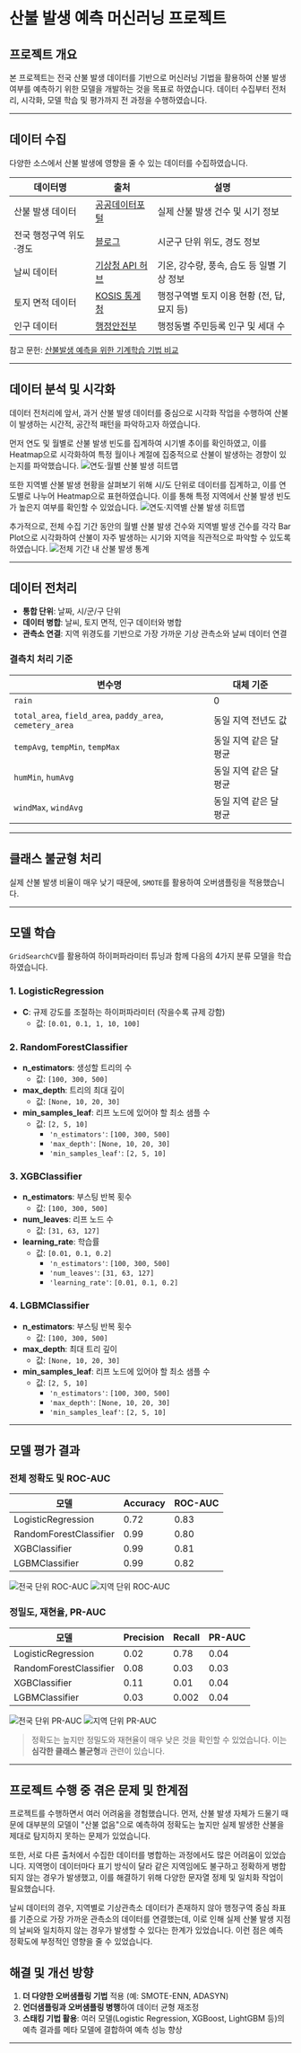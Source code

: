 # 산불 발생 예측 머신러닝 프로젝트

## 프로젝트 개요

본 프로젝트는 전국 산불 발생 데이터를 기반으로 머신러닝 기법을 활용하여 산불 발생 여부를 예측하기 위한 모델을 개발하는 것을 목표로 하였습니다. 데이터 수집부터 전처리, 시각화, 모델 학습 및 평가까지 전 과정을 수행하였습니다.

---

## 데이터 수집

다양한 소스에서 산불 발생에 영향을 줄 수 있는 데이터를 수집하였습니다.

| 데이터명 | 출처 | 설명 |
|-----------|------|------|
| 산불 발생 데이터 | [공공데이터포털](https://www.data.go.kr/data/3070842/openapi.do#) | 실제 산불 발생 건수 및 시기 정보 |
| 전국 행정구역 위도·경도 | [블로그](https://herjh0405.tistory.com/156#google_vignette) | 시군구 단위 위도, 경도 정보 |
| 날씨 데이터 | [기상청 API 허브](https://apihub.kma.go.kr/) | 기온, 강수량, 풍속, 습도 등 일별 기상 정보 |
| 토지 면적 데이터 | [KOSIS 통계청](https://kosis.kr/statHtml/statHtml.do?...) | 행정구역별 토지 이용 현황 (전, 답, 묘지 등) |
| 인구 데이터 | [행정안전부](https://jumin.mois.go.kr/) | 행정동별 주민등록 인구 및 세대 수 |

참고 문헌: [산불발생 예측을 위한 기계학습 기법 비교](https://www.j-kosham.or.kr/upload/pdf/KOSHAM-2023-23-2-29.pdf)

---

## 데이터 분석 및 시각화

데이터 전처리에 앞서, 과거 산불 발생 데이터를 중심으로 시각화 작업을 수행하여 산불이 발생하는 시간적, 공간적 패턴을 파악하고자 하였습니다. 

먼저 연도 및 월별로 산불 발생 빈도를 집계하여 시기별 추이를 확인하였고, 이를 Heatmap으로 시각화하여 특정 월이나 계절에 집중적으로 산불이 발생하는 경향이 있는지를 파악했습니다.
![연도·월별 산불 발생 히트맵](./images/heatmap_by_month.png)

또한 지역별 산불 발생 현황을 살펴보기 위해 시/도 단위로 데이터를 집계하고, 이를 연도별로 나누어 Heatmap으로 표현하였습니다. 이를 통해 특정 지역에서 산불 발생 빈도가 높은지 여부를 확인할 수 있었습니다.
![연도·지역별 산불 발생 히트맵](./images/heatmap_by_region.png)

추가적으로, 전체 수집 기간 동안의 월별 산불 발생 건수와 지역별 발생 건수를 각각 Bar Plot으로 시각화하여 산불이 자주 발생하는 시기와 지역을 직관적으로 파악할 수 있도록 하였습니다.
![전체 기간 내 산불 발생 통계](./images/barplots.png)

---

## 데이터 전처리

- **통합 단위**: 날짜, 시/군/구 단위
- **데이터 병합**: 날씨, 토지 면적, 인구 데이터와 병합
- **관측소 연결**: 지역 위경도를 기반으로 가장 가까운 기상 관측소와 날씨 데이터 연결

### 결측치 처리 기준

| 변수명 | 대체 기준 |
|--------|-----------|
| `rain` | 0 |
| `total_area`, `field_area`, `paddy_area`, `cemetery_area` | 동일 지역 전년도 값 |
| `tempAvg`, `tempMin`, `tempMax` | 동일 지역 같은 달 평균 |
| `humMin`, `humAvg` | 동일 지역 같은 달 평균 |
| `windMax`, `windAvg` | 동일 지역 같은 달 평균 |

---

## 클래스 불균형 처리

실제 산불 발생 비율이 매우 낮기 때문에, `SMOTE`를 활용하여 오버샘플링을 적용했습니다.

---

## 모델 학습

`GridSearchCV`를 활용하여 하이퍼파라미터 튜닝과 함께 다음의 4가지 분류 모델을 학습하였습니다.

### 1. LogisticRegression
- **C**: 규제 강도를 조절하는 하이퍼파라미터 (작을수록 규제 강함)
  - 값: `[0.01, 0.1, 1, 10, 100]`

### 2. RandomForestClassifier
- **n_estimators**: 생성할 트리의 수  
  - 값: `[100, 300, 500]`
- **max_depth**: 트리의 최대 깊이  
  - 값: `[None, 10, 20, 30]`
- **min_samples_leaf**: 리프 노드에 있어야 할 최소 샘플 수  
  - 값: `[2, 5, 10]`  
    - `'n_estimators'`: `[100, 300, 500]`  
    - `'max_depth'`: `[None, 10, 20, 30]`  
    - `'min_samples_leaf'`: `[2, 5, 10]`

### 3. XGBClassifier
- **n_estimators**: 부스팅 반복 횟수  
  - 값: `[100, 300, 500]`
- **num_leaves**: 리프 노드 수  
  - 값: `[31, 63, 127]`
- **learning_rate**: 학습률  
  - 값: `[0.01, 0.1, 0.2]`  
    - `'n_estimators'`: `[100, 300, 500]`  
    - `'num_leaves'`: `[31, 63, 127]`  
    - `'learning_rate'`: `[0.01, 0.1, 0.2]`

### 4. LGBMClassifier
- **n_estimators**: 부스팅 반복 횟수  
  - 값: `[100, 300, 500]`
- **max_depth**: 최대 트리 깊이  
  - 값: `[None, 10, 20, 30]`
- **min_samples_leaf**: 리프 노드에 있어야 할 최소 샘플 수  
  - 값: `[2, 5, 10]`  
    - `'n_estimators'`: `[100, 300, 500]`  
    - `'max_depth'`: `[None, 10, 20, 30]`  
    - `'min_samples_leaf'`: `[2, 5, 10]`

---

## 모델 평가 결과

### 전체 정확도 및 ROC-AUC

| 모델 | Accuracy | ROC-AUC |
|------|----------|---------|
| LogisticRegression | 0.72 | 0.83 |
| RandomForestClassifier | 0.99 | 0.80 |
| XGBClassifier | 0.99 | 0.81 |
| LGBMClassifier | 0.99 | 0.82 |

![전국 단위 ROC-AUC](./images/national_ROC.png) ![지역 단위 ROC-AUC](./images/local_ROC.png)

### 정밀도, 재현율, PR-AUC

| 모델 | Precision | Recall | PR-AUC |
|------|-----------|--------|--------|
| LogisticRegression | 0.02 | 0.78 | 0.04 |
| RandomForestClassifier | 0.08 | 0.03 | 0.03 |
| XGBClassifier | 0.11 | 0.01 | 0.04 |
| LGBMClassifier | 0.03 | 0.002 | 0.04 |

![전국 단위 PR-AUC](./images/national_PR.png) ![지역 단위 PR-AUC](./images/local_PR.png)

> 정확도는 높지만 정밀도와 재현율이 매우 낮은 것을 확인할 수 있었습니다. 이는 **심각한 클래스 불균형**과 관련이 있습니다.

---

## 프로젝트 수행 중 겪은 문제 및 한계점

프로젝트를 수행하면서 여러 어려움을 경험했습니다. 먼저, 산불 발생 자체가 드물기 때문에 대부분의 모델이 "산불 없음"으로 예측하여 정확도는 높지만 실제 발생한 산불을 제대로 탐지하지 못하는 문제가 있었습니다. 

또한, 서로 다른 출처에서 수집한 데이터를 병합하는 과정에서도 많은 어려움이 있었습니다. 지역명이 데이터마다 표기 방식이 달라 같은 지역임에도 불구하고 정확하게 병합되지 않는 경우가 발생했고, 이를 해결하기 위해 다양한 문자열 정제 및 일치화 작업이 필요했습니다.

날씨 데이터의 경우, 지역별로 기상관측소 데이터가 존재하지 않아 행정구역 중심 좌표를 기준으로 가장 가까운 관측소의 데이터를 연결했는데, 이로 인해 실제 산불 발생 지점의 날씨와 일치하지 않는 경우가 발생할 수 있다는 한계가 있었습니다. 이런 점은 예측 정확도에 부정적인 영향을 줄 수 있었습니다.

## 해결 및 개선 방향

1. **더 다양한 오버샘플링 기법** 적용 (예: SMOTE-ENN, ADASYN)
2. **언더샘플링과 오버샘플링 병행**하여 데이터 균형 재조정
3. **스태킹 기법 활용**: 여러 모델(Logistic Regression, XGBoost, LightGBM 등)의 예측 결과를 메타 모델에 결합하여 예측 성능 향상

---

